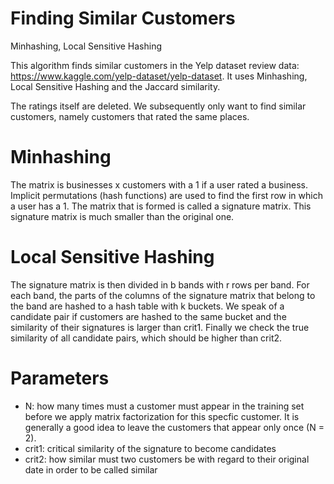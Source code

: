 # Finding Similar Customers
Minhashing, Local Sensitive Hashing

This algorithm finds similar customers in the Yelp dataset review data: https://www.kaggle.com/yelp-dataset/yelp-dataset. It uses Minhashing, Local Sensitive Hashing and the Jaccard similarity.

The ratings itself are deleted. We subsequently only want to find similar customers, namely customers that rated the same places.  

# Minhashing 
The matrix is businesses x customers with a 1 if a user rated a business. Implicit permutations (hash functions) are used to find the first row in which a user has a 1. The matrix that is formed is called a signature matrix. This signature matrix is much smaller than the original one. 

# Local Sensitive Hashing
The signature matrix is then divided in b bands with r rows per band. For each band, the parts of the columns of the signature matrix that belong to the band are hashed to a hash table with k buckets. We speak of a candidate pair if customers are hashed to the same bucket and the similarity of their signatures is larger than crit1. Finally we check the true similarity of all candidate pairs, which should be higher than crit2. 


# Parameters

- N: how many times must a customer must appear in the training set before we apply matrix factorization for this specfic customer.    It is generally a good idea to leave the customers that appear only once (N = 2). 
- crit1: critical similarity of the signature to become candidates
- crit2: how similar must two customers be with regard to their original date in order to be called similar
 
